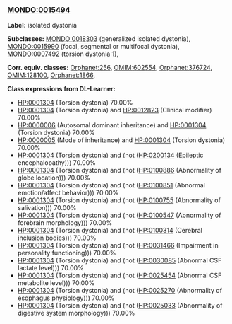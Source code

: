 
### [MONDO:0015494](http://purl.obolibrary.org/obo/MONDO_0015494)
**Label:** isolated dystonia

**Subclasses:** [MONDO:0018303](http://purl.obolibrary.org/obo/MONDO_0018303) (generalized isolated dystonia), [MONDO:0015990](http://purl.obolibrary.org/obo/MONDO_0015990) (focal, segmental or multifocal dystonia), [MONDO:0007492](http://purl.obolibrary.org/obo/MONDO_0007492) (torsion dystonia 1), 

**Corr. equiv. classes:** [Orphanet:256](http://www.orpha.net/ORDO/Orphanet_256), [OMIM:602554](http://purl.obolibrary.org/obo/OMIM_602554), [Orphanet:376724](http://www.orpha.net/ORDO/Orphanet_376724), [OMIM:128100](http://purl.obolibrary.org/obo/OMIM_128100), [Orphanet:1866](http://www.orpha.net/ORDO/Orphanet_1866), 

**Class expressions from DL-Learner:**

- [HP:0001304](http://purl.obolibrary.org/obo/HP_0001304) (Torsion dystonia) 70.00%
- [HP:0001304](http://purl.obolibrary.org/obo/HP_0001304) (Torsion dystonia) and [HP:0012823](http://purl.obolibrary.org/obo/HP_0012823) (Clinical modifier) 70.00%
- [HP:0000006](http://purl.obolibrary.org/obo/HP_0000006) (Autosomal dominant inheritance) and [HP:0001304](http://purl.obolibrary.org/obo/HP_0001304) (Torsion dystonia) 70.00%
- [HP:0000005](http://purl.obolibrary.org/obo/HP_0000005) (Mode of inheritance) and [HP:0001304](http://purl.obolibrary.org/obo/HP_0001304) (Torsion dystonia) 70.00%
- [HP:0001304](http://purl.obolibrary.org/obo/HP_0001304) (Torsion dystonia) and (not ([HP:0200134](http://purl.obolibrary.org/obo/HP_0200134) (Epileptic encephalopathy))) 70.00%
- [HP:0001304](http://purl.obolibrary.org/obo/HP_0001304) (Torsion dystonia) and (not ([HP:0100886](http://purl.obolibrary.org/obo/HP_0100886) (Abnormality of globe location))) 70.00%
- [HP:0001304](http://purl.obolibrary.org/obo/HP_0001304) (Torsion dystonia) and (not ([HP:0100851](http://purl.obolibrary.org/obo/HP_0100851) (Abnormal emotion/affect behavior))) 70.00%
- [HP:0001304](http://purl.obolibrary.org/obo/HP_0001304) (Torsion dystonia) and (not ([HP:0100755](http://purl.obolibrary.org/obo/HP_0100755) (Abnormality of salivation))) 70.00%
- [HP:0001304](http://purl.obolibrary.org/obo/HP_0001304) (Torsion dystonia) and (not ([HP:0100547](http://purl.obolibrary.org/obo/HP_0100547) (Abnormality of forebrain morphology))) 70.00%
- [HP:0001304](http://purl.obolibrary.org/obo/HP_0001304) (Torsion dystonia) and (not ([HP:0100314](http://purl.obolibrary.org/obo/HP_0100314) (Cerebral inclusion bodies))) 70.00%
- [HP:0001304](http://purl.obolibrary.org/obo/HP_0001304) (Torsion dystonia) and (not ([HP:0031466](http://purl.obolibrary.org/obo/HP_0031466) (Impairment in personality functioning))) 70.00%
- [HP:0001304](http://purl.obolibrary.org/obo/HP_0001304) (Torsion dystonia) and (not ([HP:0030085](http://purl.obolibrary.org/obo/HP_0030085) (Abnormal CSF lactate level))) 70.00%
- [HP:0001304](http://purl.obolibrary.org/obo/HP_0001304) (Torsion dystonia) and (not ([HP:0025454](http://purl.obolibrary.org/obo/HP_0025454) (Abnormal CSF metabolite level))) 70.00%
- [HP:0001304](http://purl.obolibrary.org/obo/HP_0001304) (Torsion dystonia) and (not ([HP:0025270](http://purl.obolibrary.org/obo/HP_0025270) (Abnormality of esophagus physiology))) 70.00%
- [HP:0001304](http://purl.obolibrary.org/obo/HP_0001304) (Torsion dystonia) and (not ([HP:0025033](http://purl.obolibrary.org/obo/HP_0025033) (Abnormality of digestive system morphology))) 70.00%


